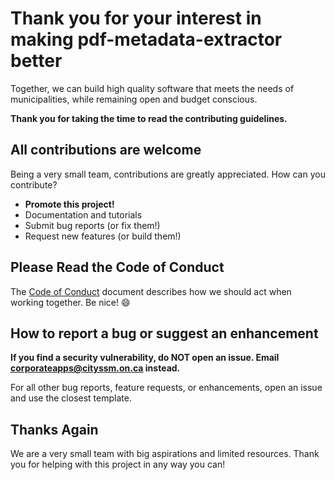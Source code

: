 # Thank you for your interest in making pdf-metadata-extractor better

Together, we can build high quality software that meets the needs of municipalities,
while remaining open and budget conscious.

**Thank you for taking the time to read the contributing guidelines.**

## All contributions are welcome

Being a very small team, contributions are greatly appreciated. How can you contribute?

- **Promote this project!**
- Documentation and tutorials
- Submit bug reports (or fix them!)
- Request new features (or build them!)

## Please Read the Code of Conduct

The [Code of Conduct](CODE_OF_CONDUCT.md) document describes how we should act when working together.
Be nice! :smile:

## How to report a bug or suggest an enhancement

**If you find a security vulnerability, do NOT open an issue. Email
<corporateapps@cityssm.on.ca> instead.**

For all other bug reports, feature requests, or enhancements,
open an issue and use the closest template.

## Thanks Again

We are a very small team with big aspirations and limited resources.
Thank you for helping with this project in any way you can!
